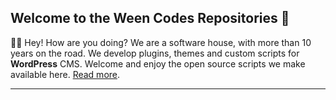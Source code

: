 ## Welcome to the Ween Codes Repositories 🌲

🙋‍♀ Hey! How are you doing? We are a software house, with more than 10 years on the road. We develop plugins, themes and custom scripts for **WordPress** CMS. Welcome and enjoy the open source scripts we make available here. [Read more](https://ween.codes).

---
<!--
🌈 Contribution guidelines - how can the community get involved?
👩‍💻 Useful resources - where can the community find your docs? Is there anything else the community should know?
🍿 Fun facts - what does your team eat for breakfast?
🧙 Remember, you can do mighty things with the power of [Markdown](https://docs.github.com/github/writing-on-github/getting-started-with-writing-and-formatting-on-github/basic-writing-and-formatting-syntax)
-->
